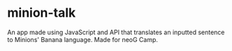 # minion-talk
 An app made using JavaScript and API that translates an inputted sentence to Minions' Banana language. Made for neoG Camp.
